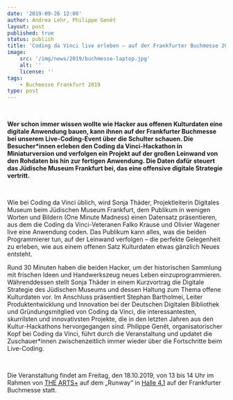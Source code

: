 ```yaml
---
date: '2019-09-26 12:00'
author: Andrea Lehr, Philippe Genêt
layout: post
published: true
status: publish
title: 'Coding da Vinci live erleben – auf der Frankfurter Buchmesse 2019'
image:
    src: '/img/news/2019/buchmesse-laptop.jpg'
    alt: ''
    license: ''
tags:
    - Buchmesse Frankfurt 2019
type: post
---
```

<br/>
<p><b>Wer schon immer wissen wollte wie Hacker aus offenen Kulturdaten eine digitale Anwendung bauen, kann ihnen auf der Frankfurter Buchmesse bei unserem Live-Coding-Event über die Schulter schauen. Die Besucher*innen erleben den Coding da Vinci-Hackathon in Miniaturversion und verfolgen ein Projekt auf der großen Leinwand von den Rohdaten bis hin zur fertigen Anwendung. Die Daten dafür steuert das Jüdische Museum Frankfurt bei, das eine offensive digitale Strategie vertritt.</b></p>
<br/>

<p>Wie bei Coding da Vinci üblich, wird Sonja Thäder, Projektleiterin Digitales Museum beim Jüdischen Museum Frankfurt, dem Publikum in wenigen Worten und Bildern (One Minute Madness) einen Datensatz präsentieren, aus dem die Coding da Vinci-Veteranen Falko Krause und Olivier Wagener live eine Anwendung coden. Das Publikum kann alles, was die beiden Programmierer tun, auf der Leinwand verfolgen – die perfekte Gelegenheit zu erleben, wie aus einem offenen Satz Kulturdaten etwas gänzlich Neues entsteht.</p>

<p>Rund 30 Minuten haben die beiden Hacker, um der historischen Sammlung mit frischen Ideen und Handwerkszeug neues Leben einzuprogrammieren. Währenddessen stellt Sonja Thäder in einem Kurzvortrag die Digitale Strategie des Jüdischen Museums und dessen Haltung zum Thema offene Kulturdaten vor. Im Anschluss präsentiert Stephan Bartholmei, Leiter Produktentwicklung und Innovation bei der Deutschen Digitalen Bibliothek und Gründungsmitglied von Coding da Vinci, die interessantesten, skurrilsten und innovativsten Projekte, die in den letzten Jahren aus den Kultur-Hackathons hervorgegangen sind. Philippe Genêt, organisatorischer Kopf bei Coding da Vinci, führt durch die Veranstaltung und updatet die Zuschauer*innen zwischenzeitlich immer wieder über die Fortschritte beim Live-Coding.</p>
<br/>

<p>Die Veranstaltung findet am Freitag, den 18.10.2019, von 13 bis 14 Uhr im Rahmen von <a href="https://www.buchmesse.de/highlights/theartsplus" target="_blank">THE ARTS+</a> auf dem „Runway“ in <a href="https://www.buchmesse.de/service/hallenplan" target="_blank">Halle 4.1</a> auf der Frankfurter Buchmesse statt.</p>